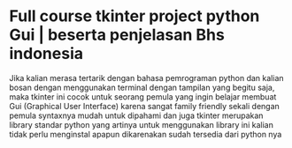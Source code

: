 #  Full course tkinter project python Gui | beserta penjelasan Bhs indonesia
Jika kalian merasa tertarik dengan bahasa pemrograman python dan kalian bosan dengan menggunakan terminal dengan tampilan yang begitu saja, 
maka tkinter ini cocok untuk seorang pemula yang ingin belajar membuat Gui (Graphical User Interface) karena sangat family friendly sekali dengan pemula
syntaxnya mudah untuk dipahami dan juga tkinter merupakan library standar python yang artinya untuk menggunakan library ini kalian tidak perlu menginstal apapun
dikarenakan sudah tersedia dari python nya
